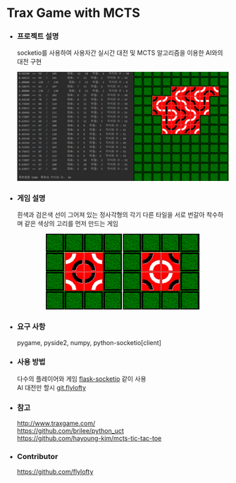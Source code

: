 # Trax Game with MCTS

+ ### 프로젝트 설명
  socketio를 사용하여 사용자간 실시간 대전 및 MCTS 알고리즘을 이용한 AI와의 대전 구현  
  <p align="center"><img src="/Tiles/title_merge2.png"></p>  
  
+ ### 게임 설명
  흰색과 검은색 선이 그어져 있는 정사각형의 각기 다른 타일을 서로 번갈아 착수하며 같은 색상의 고리를 먼저 만드는 게임  
  <p align="center"><img src="/Tiles/title_merge.png"></p>  
  
+ ### 요구 사항
  pygame, pyside2, numpy, python-socketio[client]  

+ ### 사용 방법
  다수의 플레이어와 게임 [flask-socketio](https://github.com/seounjin/flask-socketio) 같이 사용  
  AI 대전만 할시 [git.flylofty](https://github.com/flylofty/Trax_with_MCTS)
  
+ ### 참고
  <http://www.traxgame.com/>  
  <https://github.com/brilee/python_uct>  
  <https://github.com/hayoung-kim/mcts-tic-tac-toe>  

+ ### Contributor
  <https://github.com/flylofty>
  


